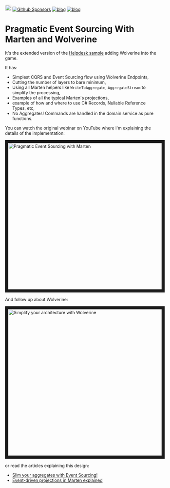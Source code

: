 [<img src="https://img.shields.io/badge/LinkedIn-0077B5?style=for-the-badge&logo=linkedin&logoColor=white" height="20px" />](https://www.linkedin.com/in/oskardudycz/) [![Github Sponsors](https://img.shields.io/static/v1?label=Sponsor&message=%E2%9D%A4&logo=GitHub&link=https://github.com/sponsors/oskardudycz/)](https://github.com/sponsors/oskardudycz/) [![blog](https://img.shields.io/badge/blog-event--driven.io-brightgreen)](https://event-driven.io/?utm_source=event_sourcing_jvm) [![blog](https://img.shields.io/badge/%F0%9F%9A%80-Architecture%20Weekly-important)](https://www.architecture-weekly.com/?utm_source=event_sourcing_net) 

# Pragmatic Event Sourcing With Marten and Wolverine

It's the extended version of the [Helpdesk sample](../Helpdesk) adding Wolverine into the game.

It has:
- Simplest CQRS and Event Sourcing flow using Wolverine Endpoints,
- Cutting the number of layers to bare minimum,
- Using all Marten helpers like `WriteToAggregate`, `AggregateStream` to simplify the processing,
- Examples of all the typical Marten's projections,
- example of how and where to use C# Records, Nullable Reference Types, etc,
- No Aggregates! Commands are handled in the domain service as pure functions.

You can watch the original webinar on YouTube where I'm explaining the details of the implementation:

<a href="https://www.youtube.com/watch?v=jnDchr5eabI&list=PLw-VZz_H4iiqUeEBDfGNendS0B3qIk-ps&index=1" target="_blank"><img src="https://img.youtube.com/vi/jnDchr5eabI/0.jpg" alt="Pragmatic Event Sourcing with Marten" width="640" height="480" border="10" /></a>

And follow up about Wolverine:

<a href="https://www.youtube.com/watch?v=b-rxOLzevqQ&list=PLw-VZz_H4iiqUeEBDfGNendS0B3qIk-ps&index=9" target="_blank"><img src="https://img.youtube.com/vi/b-rxOLzevqQ/0.jpg" alt="Simplify your architecture with Wolverine" width="640" height="480" border="10" /></a>

or read the articles explaining this design:
- [Slim your aggregates with Event Sourcing!](https://event-driven.io/en/slim_your_entities_with_event_sourcing/?utm_source=event_sourcing_net)
- [Event-driven projections in Marten explained](https://event-driven.io/pl/projections_in_marten_explained/?utm_source=event_sourcing_net)

